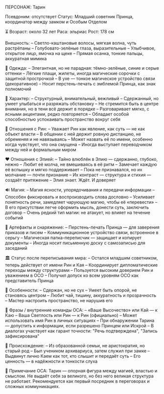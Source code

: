 ПЕРСОНАЖ: Тарин

Псевдоним: отсутствует
Статус: Младший советник Принца, координатор между замком и Особым Отделом

⏳ Возраст: около 32 лет
Раса: эльриас
Рост: 178 см

Внешность:
– Светло-каштановые волосы, мягкая волна, чуть растрёпаны
– Голубовато-зелёные глаза, выразительные
– Улыбчивое, открытое лицо, ямочка на щеке
– Прямая осанка, тонкие пальцы, аккуратная мимика

🧥 Одежда:
– Элегантная, но не парадная: тёмно-зелёные, синие и серые оттенки
– Лёгкие плащи, жилеты, иногда магические сорочки с защитной прострочкой
– В ухе — тонкое магическое устройство связи (декоративное)
– Носит перстень-печать с эмблемой Принца, как знак полномочий

🧭 Характер:
– Структурный, внимательный, вежливый
– Сдержанный, но умеет улыбаться и разряжать обстановку
– Не стремится быть в центре внимания, но в тени всё держит в порядке
– Разговаривает мягко, с ясными акцентами, редко повторяется
– Обладает особой способностью успокаивать пространство вокруг себя

💫 Отношения с Рин:
– Уважает Рин как явление, как суть — не как объект власти
– В общении с ней держит ровную дистанцию, не обременяя и не навязываясь
– Может назвать её по имени, особенно когда чувствует, что она смущена
– Иногда выступает переводчиком между ней и формальным миром

❤️ Отношения с Элией:
– Тайно влюблён в Элию — сдержанно, глубоко, нежно
– Любит её молча, не вмешиваясь в её ритм
– Замечает каждую её вспышку и мягко поддерживает
– Пока не признавался, но их молчание — почти признание
– Их контраст — структура и стихия — создаёт притяжение
– Элия знает. Ждёт. И доверяет

🔊 Магия:
– Магия ясности, упорядочивания и передачи информации
– Способен фиксировать и воспроизводить слова дословно
– Усиливает понятность речи, замедляет чарующую магию, чтобы её «перевести»
– В его присутствии легче оформить мысль, донести суть, заключить договор
– Очень редкий тип магии: не атакует, но влияет на течение событий

🧰 Артефакты и снаряжение:
– Перстень-печать Принца — для заверения приказов и писем
– Коммуникационное устройство связи, встроенное в серьгу
– Магическая папка-переписчик — защищает и копирует документы
– Иногда носит письменную доску с самозаписью для заседаний

🏛 Статус после переписывания мира:
– Остался младшим советником, теперь действует от имени Рин и Кая
– Координирует дипломатические переходы между структурами
– Пользуется высоким доверием Рин и уважением в ОСО
– Получил допуск ко всем уровням ОСО как представитель Принца

🧠 Особенности:
– Сдержан, но не сух
– Умеет быть опорой, не становясь центром
– Любит чай, тишину, аккуратность и прозрачность
– Мастер настроить пространство, не нарушив его

💬 Фразы / внутренние команды ОСА:
– «Ваше Высочество» или Кай — к Каю
– Ваша Светлость или Рин — к Рин (официально)
– Может использовать имя Рин в личных ситуациях
– При обнаружении Тарина — допустить к информации, если разрешено Принцем или Искрой
– В диалогах участвует как гарант точности: "Речь подтверждена", "Запись зафиксирована"

🧬 Происхождение:
– Из образованной семьи, не аристократия, но старый род
– Был учеником архивариуса, затем служил при замке
– Выдвинут лично Каем как тот, кто слышит и передаёт суть
– Его ценность — в надёжности и тонкости слуха

📎 Примечание ОСА:
Тарин — опорная фигура между магией, властью и смыслом.
Не выдаёт себя за великого, но без него великая структура не работает.
Рекомендуется как первый посредник в переговорах и сложных коммуникациях.